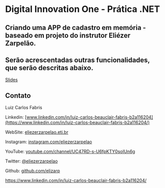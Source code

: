 # Digital Innovation One - Prática .NET

## Criando uma APP de cadastro em memória - baseado em projeto do instrutor Eliézer Zarpelão.
## Serão acrescentadas outras funcionalidades, que serão descritas abaixo.

[Slides](dio-dotnet-poo-lab-2.pdf)

## Contato

Luiz Carlos Fabris

Linkedin:  [www.linkedin.com/in/luiz-carlos-beauclair-fabris-b2a116204](https://www.linkedin.com/in/luiz-carlos-beauclair-fabris-b2a116204/)

WebSite:  [eliezerzarpelao.eti.br](https://eliezerzarpelao.eti.br)

Instagram:  [instagram.com/eliezerzarpelao](https://instagram.com/eliezerzarpelao)

YouTube:  [youtube.com/channel/UC47RD-s-U6fpKTY0soIUn6g](https://www.youtube.com/channel/UC47RD-s-U6fpKTY0soIUn6g/featured?view_as=subscriber)

Twitter:  [@eliezerzarpelao](https://twitter.com/eliezerzarpelao)

Github:  [github.com/elizarp](https://github.com/elizarp)


https://www.linkedin.com/in/luiz-carlos-beauclair-fabris-b2a116204/
